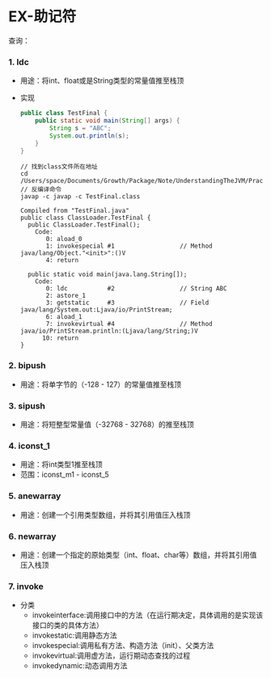 # EX-助记符

查询：

### 1. ldc

- 用途：将int、float或是String类型的常量值推至栈顶

- 实现

  <!--基本代码-->

  ```java
  public class TestFinal {
      public static void main(String[] args) {
          String s = "ABC";
          System.out.println(s);
      }
  }
  ```

  <!--反编译命令-->

  ```shell
  // 找到class文件所在地址
  cd /Users/space/Documents/Growth/Package/Note/UnderstandingTheJVM/Practice/out/production/Practice/ClassLoader
  // 反编译命令
  javap -c javap -c TestFinal.class
  ```

  <!--输出-->

  ```shell
  Compiled from "TestFinal.java"
  public class ClassLoader.TestFinal {
    public ClassLoader.TestFinal();
      Code:
         0: aload_0
         1: invokespecial #1                  // Method java/lang/Object."<init>":()V
         4: return
  
    public static void main(java.lang.String[]);
      Code:
         0: ldc           #2                  // String ABC
         2: astore_1
         3: getstatic     #3                  // Field java/lang/System.out:Ljava/io/PrintStream;
         6: aload_1
         7: invokevirtual #4                  // Method java/io/PrintStream.println:(Ljava/lang/String;)V
        10: return
  }
  
  ```

### 2. bipush

- 用途：将单字节的（-128 - 127）的常量值推至栈顶

### 3. sipush

- 用途：将短整型常量值（-32768 - 32768）的推至栈顶

### 4. iconst_1

- 用途：将int类型1推至栈顶
- 范围：iconst_m1 - iconst_5 <!--m1为 -1 -->

### 5. anewarray

- 用途：创建一个引用类型数组，并将其引用值压入栈顶

### 6. newarray

- 用途：创建一个指定的原始类型（int、float、char等）数组，并将其引用值压入栈顶

### 7. invoke

- 分类
  - invokeinterface:调用接口中的方法（在运行期决定，具体调用的是实现该接口的类的具体方法）
  - invokestatic:调用静态方法
  - invokespecial:调用私有方法、构造方法（init）、父类方法
  - invokevirtual:调用虚方法，运行期动态查找的过程
  - invokedynamic:动态调用方法























